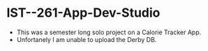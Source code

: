 # IST--261-App-Dev-Studio
  - This was a semester long solo project on a Calorie Tracker App. 
  - Unfortanely I am unable to upload the Derby DB.
